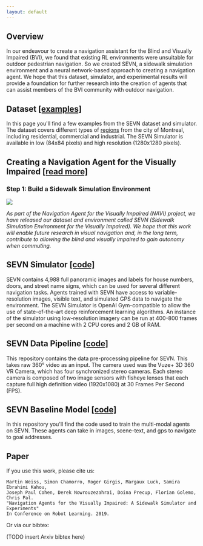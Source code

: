 ```yaml
---
layout: default
---
```


## Overview
In our endeavour to create a navigation assistant for the Blind and Visually Impaired (BVI), we found that existing RL environments were unsuitable for outdoor pedestrian navigation.
So we created SEVN, a sidewalk simulation environment and a neural network-based approach to creating a navigation agent. 
We hope that this dataset, simulator, and experimental results will provide a foundation for further research into the creation of agents that can assist members of the BVI community with outdoor navigation.

## Dataset [[examples]](/SEVN/examples)
In this page you'll find a few examples from the SEVN dataset and simulator.
The dataset covers different types of [regions](/SEVN/examples#zones) from the city of Montreal, including residential, commercial and industrial.
The SEVN Simulator is available in low (84x84 pixels) and high resolution (1280x1280 pixels).

## Creating a Navigation Agent for the Visually Impaired [[read more]](/SEVN/01-article-env-introduction)
### Step 1: Build a Sidewalk Simulation Environment

![](https://i.imgur.com/okfisip.jpg)

*As part of the Navigation Agent for the Visually Impaired (NAVI) project, we have released our dataset and environment called SEVN (Sidewalk Simulation Environment for the Visually Impaired). We hope that this work will enable future research in visual navigation and, in the long term, contribute to allowing the blind and visually impaired to gain autonomy when commuting.*

## SEVN Simulator [[code]](https://github.com/mweiss17/SEVN)
SEVN contains 4,988 full panoramic images and labels for house numbers, doors, and street name signs, which can be used for several different navigation tasks.
Agents trained with SEVN have access to variable-resolution images, visible text, and simulated GPS data to navigate the environment. 
The SEVN Simulator is OpenAI Gym-compatible to allow the use of state-of-the-art deep reinforcement learning algorithms.
An instance of the simulator using low-resolution imagery can be run at 400-800 frames per second on a machine with 2 CPU cores and 2 GB of RAM.

## SEVN Data Pipeline [[code]](https://github.com/mweiss17/SEVN-data)
This repository contains the data pre-processing pipeline for SEVN. 
This takes raw 360° video as an input. The camera used was the Vuze+ 3D 360 VR Camera, which has four synchronized stereo cameras. 
Each stereo camera is composed of two image sensors with fisheye lenses that each capture full high definition video (1920x1080) at 30 Frames Per Second (FPS).

## SEVN Baseline Model [[code]](https://github.com/mweiss17/SEVN-model)
In this repository you'll find the code used to train the multi-modal agents on SEVN. 
These agents can take in images, scene-text, and gps to navigate to goal addresses.

## Paper 
If you use this work, please cite us:

```
Martin Weiss, Simon Chamorro, Roger Girgis, Margaux Luck, Samira Ebrahimi Kahou, 
Joseph Paul Cohen, Derek Nowrouzezahrai, Doina Precup, Florian Golemo, Chris Pal. 
"Navigation Agents for the Visually Impaired: A Sidewalk Simulator and Experiments" 
In Conference on Robot Learning. 2019.
```

Or via our bibtex:

(TODO insert Arxiv bibtex here)





